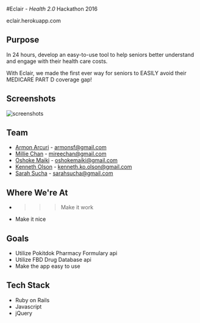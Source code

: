 #Eclair - *Health 2.0* Hackathon 2016

eclair.herokuapp.com

## Purpose
In 24 hours, develop an easy-to-use tool to help seniors better understand and engage with their health care costs.

With Eclair, we made the first ever way for seniors to EASILY avoid their MEDICARE PART D coverage gap!


## Screenshots
![screenshots](/public/screenshots.jpg "screenshots")

## Team
* [Armon Arcuri](https://github.com/armoney) - armonsf@gmail.com
* [Millie Chan](https://github.com/milliechan) - mireechan@gmail.com
* [Oshoke Maiki](https://github.com/omaiki) - oshokemaiki@gmail.com
* [Kenneth Olson](https://github.com/kennetholson) - kenneth.ko.olson@gmail.com
* [Sarah Sucha](https://github.com/sarahsucha) - sarahsucha@gmail.com 

## Where We're At
* >>> Make it work
* Make it nice

## Goals
* Utilize Pokitdok Pharmacy Formulary api
* Utilize FBD Drug Database api
* Make the app easy to use

## Tech Stack
* Ruby on Rails
* Javascript
* jQuery

